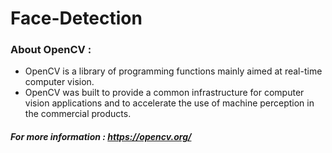 # Face-Detection

### About OpenCV : 
- OpenCV is a library of programming functions mainly aimed at real-time computer vision. 
- OpenCV was built to provide a common infrastructure for computer vision applications and to accelerate the use of machine perception in the commercial products.
##### For more information : https://opencv.org/


